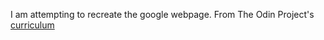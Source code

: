 I am attempting to recreate the google webpage.
From The Odin Project's [curriculum](http://www.theodinproject.com/courses/web-development-101/lessons/html-css)
